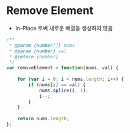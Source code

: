 # Remove Element

- In-Place 로써 새로운 배열을 생성하지 않음

```javascript
/**
 * @param {number[]} nums
 * @param {number} val
 * @return {number}
 */
var removeElement = function(nums, val) {
    
    for (var i = 0; i < nums.length; i++) {
        if (nums[i] == val) {
            nums.splice(i, 1);
            i--;
        }
    }
    
    return nums.length;
};
```

